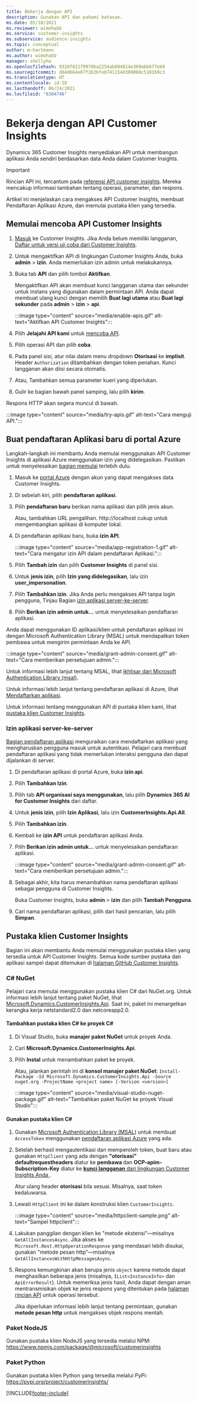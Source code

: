 ```yaml
---
title: Bekerja dengan API
description: Gunakan API dan pahami batasan.
ms.date: 05/10/2021
ms.reviewer: wimohabb
ms.service: customer-insights
ms.subservice: audience-insights
ms.topic: conceptual
author: m-hartmann
ms.author: wimohabb
manager: shellyha
ms.openlocfilehash: 9326f821f9970ba2254ab804814e369abb677eb0
ms.sourcegitcommit: d84d664e67f263bfeb741154d309088c5101b9c3
ms.translationtype: HT
ms.contentlocale: id-ID
ms.lasthandoff: 06/24/2021
ms.locfileid: "6304746"
---
```

# <a name="work-with-customer-insights-apis"></a>Bekerja dengan API Customer Insights

Dynamics 365 Customer Insights menyediakan API untuk membangun aplikasi Anda sendiri berdasarkan data Anda dalam Customer Insights.

> [!IMPORTANT]
> Rincian API ini, tercantum pada [referensi API customer insights](https://developer.ci.ai.dynamics.com/api-details#api=CustomerInsights). Mereka mencakup informasi tambahan tentang operasi, parameter, dan respons.

Artikel ini menjelaskan cara mengakses API Customer Insights, membuat Pendaftaran Aplikasi Azure, dan memulai pustaka klien yang tersedia.

## <a name="get-started-trying-the-customer-insights-apis"></a>Memulai mencoba API Customer Insights

1. [Masuk](https://home.ci.ai.dynamics.com) ke Customer Insights. Jika Anda belum memiliki langganan, [Daftar untuk versi uji coba dari Customer Insights](https://aka.ms/tryci).

1. Untuk mengaktifkan API di lingkungan Customer Insights Anda, buka **admin** > **izin**. Anda memerlukan izin admin untuk melakukannya.

1. Buka tab **API** dan pilih tombol **Aktifkan**.    
 
   Mengaktifkan API akan membuat kunci langganan utama dan sekunder untuk instans yang digunakan dalam permintaan API. Anda dapat membuat ulang kunci dengan memilih **Buat lagi utama** atau **Buat lagi sekunder** pada **admin** > **izin** > **api**.

   :::image type="content" source="media/enable-apis.gif" alt-text="Aktifkan API Customer Insights":::

1. Pilih **Jelajahi API kami** untuk [mencoba API](https://developer.ci.ai.dynamics.com/api-details#api=CustomerInsights&operation=Get-all-instances).

1. Pilih operasi API dan pilih **coba**.

1. Pada panel sisi, atur nilai dalam menu dropdown **Otorisasi** ke **implisit**. Header `Authorization` ditambahkan dengan token penahan. Kunci langganan akan diisi secara otomatis.
  
1. Atau, Tambahkan semua parameter kueri yang diperlukan.

1. Gulir ke bagian bawah panel samping, lalu pilih **kirim**.

Respons HTTP akan segera muncul di bawah.

   :::image type="content" source="media/try-apis.gif" alt-text="Cara menguji API.":::

## <a name="create-a-new-app-registration-in-the-azure-portal"></a>Buat pendaftaran Aplikasi baru di portal Azure

Langkah-langkah ini membantu Anda memulai menggunakan API Customer Insights di aplikasi Azure menggunakan izin yang didelegasikan. Pastikan untuk menyelesaikan [bagian memulai](#get-started-trying-the-customer-insights-apis) terlebih dulu.

1. Masuk ke [portal Azure](https://portal.azure.com) dengan akun yang dapat mengakses data Customer Insights.

1. Di sebelah kiri, pilih **pendaftaran aplikasi**.

1. Pilih **pendaftaran baru** berikan nama aplikasi dan pilih jenis akun.
 
   Atau, tambahkan URL pengalihan. http://localhost cukup untuk mengembangkan aplikasi di komputer lokal.

1. Di pendaftaran aplikasi baru, buka **izin API**.

   :::image type="content" source="media/app-registration-1.gif" alt-text="Cara mengatur izin API dalam pendaftaran Aplikasi.":::

1. Pilih **Tambah izin** dan pilih **Customer Insights** di panel sisi.

1. Untuk **jenis izin**, pilih **Izin yang didelegasikan**, lalu izin **user_impersonation**.

1. Pilih **Tambahkan izin**. Jika Anda perlu mengakses API tanpa login pengguna, Tinjau Bagian [izin aplikasi server-ke-server](#server-to-server-application-permissions).

1. Pilih **Berikan izin admin untuk...** untuk menyelesaikan pendaftaran aplikasi.

Anda dapat menggunakan ID aplikasi/klien untuk pendaftaran aplikasi ini dengan Microsoft Authentication Library (MSAL) untuk mendapatkan token pembawa untuk mengirim permintaan Anda ke API.

:::image type="content" source="media/grant-admin-consent.gif" alt-text="Cara memberikan persetujuan admin.":::

Untuk informasi lebih lanjut tentang MSAL, lihat [ikhtisar dari Microsoft Authentication Library (msal)](/azure/active-directory/develop/msal-overview).

Untuk informasi lebih lanjut tentang pendaftaran aplikasi di Azure, lihat [Mendaftarkan aplikasi](/azure/active-directory/develop/quickstart-register-app.md#register-an-application).

Untuk informasi tentang menggunakan API di pustaka klien kami, lihat [pustaka klien Customer Insights](#customer-insights-client-libraries).

### <a name="server-to-server-application-permissions"></a>Izin aplikasi server-ke-server

[Bagian pendaftaran aplikasi](#create-a-new-app-registration-in-the-azure-portal) menguraikan cara mendaftarkan aplikasi yang mengharuskan pengguna masuk untuk autentikasi. Pelajari cara membuat pendaftaran aplikasi yang tidak memerlukan interaksi pengguna dan dapat dijalankan di server.

1. Di pendaftaran aplikasi di portal Azure, buka **izin api**.

1. Pilih **Tambahkan Izin**. 

1. Pilih tab **API organisasi saya menggunakan**, lalu pilih **Dynamics 365 AI for Customer Insights** dari daftar. 

1. Untuk **jenis izin**, pilih **Izin Aplikasi**, lalu izin **CustomerInsights.Api.All**.

1. Pilih **Tambahkan izin**.

1. Kembali ke **izin API** untuk pendaftaran aplikasi Anda.

1. Pilih **Berikan izin admin untuk...** untuk menyelesaikan pendaftaran aplikasi.

   :::image type="content" source="media/grant-admin-consent.gif" alt-text="Cara memberikan persetujuan admin.":::

1. Sebagai akhir, kita harus menambahkan nama pendaftaran aplikasi sebagai pengguna di Customer Insights.  
   
   Buka Customer Insights, buka **admin** > **izin** dan pilih **Tambah Pengguna**.

1. Cari nama pendaftaran aplikasi, pilih dari hasil pencarian, lalu pilih **Simpan**.

## <a name="customer-insights-client-libraries"></a>Pustaka klien Customer Insights

Bagian ini akan membantu Anda memulai menggunakan pustaka klien yang tersedia untuk API Customer Insights. Semua kode sumber pustaka dan aplikasi sampel dapat ditemukan di [halaman GitHub Customer Insights](https://github.com/microsoft/Dynamics365-CustomerInsights-Client-Libraries). 

### <a name="c-nuget"></a>C# NuGet

Pelajari cara memulai menggunakan pustaka klien C# dari NuGet.org. Untuk informasi lebih lanjut tentang paket NuGet, lihat [Microsoft.Dynamics.CustomerInsights.Api](https://www.nuget.org/packages/Microsoft.Dynamics.CustomerInsights.Api/). Saat ini, paket ini menargetkan kerangka kerja netstandard2.0 dan netcoreapp2.0.

#### <a name="add-the-c-client-library-to-a-c-project"></a>Tambahkan pustaka klien C# ke proyek C#

1. Di Visual Studio, buka **manajer paket NuGet** untuk proyek Anda.

1. Cari **Microsoft.Dynamics.CustomerInsights.Api**.

1. Pilih **Instal** untuk menambahkan paket ke proyek.
 
   Atau, jalankan perintah ini di **konsol manajer paket NuGet**: `Install-Package -Id Microsoft.Dynamics.CustomerInsights.Api -Source nuget.org -ProjectName <project name> [-Version <version>]`

   :::image type="content" source="media/visual-studio-nuget-package.gif" alt-text="Tambahkan paket NuGet ke proyek Visual Studio":::

#### <a name="use-the-c-client-library"></a>Gunakan pustaka klien C#

1. Gunakan [Microsoft Authentication Library (MSAL)](/azure/active-directory/develop/msal-overview) untuk membuat `AccessToken` menggunakan [pendaftaran aplikasi Azure](#create-a-new-app-registration-in-the-azure-portal) yang ada.

1. Setelah berhasil mengautentikasi dan memperoleh token, buat baru atau gunakan `HttpClient` yang ada dengan **"otorisasi" defaultrequestheaders** diatur ke **pembawa <access token>** dan **OCP-apim-Subscription-Key** diatur ke [**kunci langganan** dari lingkungan Customer Insights Anda ](#get-started-trying-the-customer-insights-apis).   
 
   Atur ulang header **otorisasi** bila sesuai. Misalnya, saat token kedaluwarsa.

1. Lewati `HttpClient` ini ke dalam konstruksi klien `CustomerInsights`.

   :::image type="content" source="media/httpclient-sample.png" alt-text="Sampel httpclient":::

1. Lakukan panggilan dengan klien ke "metode ekstensi"—misalnya `GetAllInstancesAsync`. Jika akses ke `Microsoft.Rest.HttpOperationResponse` yang mendasari lebih disukai, gunakan "metode pesan http"—misalnya `GetAllInstancesWithHttpMessagesAsync`.

1. Respons kemungkinan akan berupa jenis `object` karena metode dapat menghasilkan beberapa jenis (misalnya, `IList<InstanceInfo>` dan `ApiErrorResult`). Untuk memeriksa jenis hasil, Anda dapat dengan aman mentransmisikan objek ke jenis respons yang ditentukan pada [halaman rincian API](https://developer.ci.ai.dynamics.com/api-details#api=CustomerInsights) untuk operasi tersebut.    
   
   Jika diperlukan informasi lebih lanjut tentang permintaan, gunakan **metode pesan http** untuk mengakses objek respons mentah.

### <a name="nodejs-package"></a>Paket NodeJS

Gunakan pustaka klien NodeJS yang tersedia melalui NPM: https://www.npmjs.com/package/@microsoft/customerinsights

### <a name="python-package"></a>Paket Python

Gunakan pustaka klien Python yang tersedia melalui PyPi: https://pypi.org/project/customerinsights/

[!INCLUDE[footer-include](../includes/footer-banner.md)]
